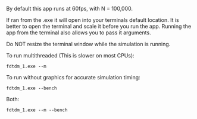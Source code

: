 By default this app runs at 60fps, with N = 100,000.

If ran from the .exe it will open into your terminals default location. It is better to open the terminal and scale it before you run the app. Running the app from the terminal also allows you to pass it arguments.

Do NOT resize the terminal window while the simulation is running.

To run multithreaded (This is slower on most CPUs):
```pwsh
fdtdm_1.exe --m
```

To run without graphics for accurate simulation timing:
```pwsh
fdtdm_1.exe --bench
```

Both:
```pwsh
fdtdm_1.exe --m --bench
```
